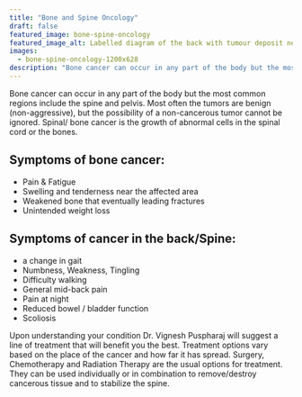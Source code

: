 ```yaml
---
title: "Bone and Spine Oncology"
draft: false
featured_image: bone-spine-oncology
featured_image_alt: Labelled diagram of the back with tumour deposit near spinal cord
images:
  - bone-spine-oncology-1200x628
description: "Bone cancer can occur in any part of the body but the most common regions include the spine and pelvis. Most often the tumors are benign (non-aggressive), but the possibility of a non-cancerous tumor cannot be ignored. Spinal/ bone cancer is the growth of abnormal cells in the spinal cord or the bones."
---
```


Bone cancer can occur in any part of the body but the most common regions include the spine and pelvis. Most often the tumors are benign (non-aggressive), but the possibility of a non-cancerous tumor cannot be ignored. Spinal/ bone cancer is the growth of abnormal cells in the spinal cord or the bones.

<!--more-->

## Symptoms of bone cancer:

- Pain & Fatigue
- Swelling and tenderness near the affected area
- Weakened bone that eventually leading fractures
- Unintended weight loss

## Symptoms of cancer in the back/Spine:

- a change in gait
- Numbness, Weakness, Tingling
- Difficulty walking
- General mid-back pain
- Pain at night
- Reduced bowel / bladder function
- Scoliosis

Upon understanding your condition Dr. Vignesh Puspharaj will suggest a line of treatment that will benefit you the best. Treatment options vary based on the place of the cancer and how far it has spread. Surgery, Chemotherapy and Radiation Therapy are the usual options for treatment. They can be used individually or in combination to remove/destroy cancerous tissue and to stabilize the spine.
